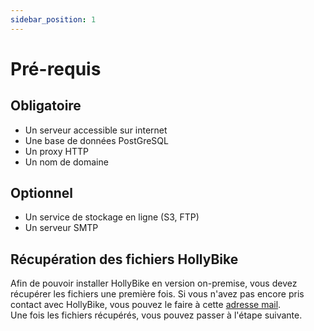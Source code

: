```yaml
---
sidebar_position: 1
---
```


# Pré-requis

## Obligatoire

- Un serveur accessible sur internet
- Une base de données PostGreSQL
- Un proxy HTTP
- Un nom de domaine

## Optionnel

- Un service de stockage en ligne (S3, FTP)
- Un serveur SMTP

## Récupération des fichiers HollyBike

Afin de pouvoir installer HollyBike en version on-premise, vous devez récupérer les fichiers une première fois.
Si vous n'avez pas encore pris contact avec HollyBike, vous pouvez le faire à cette [adresse mail](mailto:l.vandenbossche.jouvet@gmail.com).  
Une fois les fichiers récupérés, vous pouvez passer à l'étape suivante.
